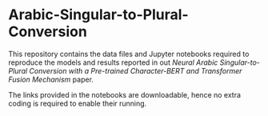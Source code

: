 # Arabic-Singular-to-Plural-Conversion

This repository contains the data files and Jupyter notebooks required to reproduce the models and results reported in out *Neural Arabic Singular-to-Plural Conversion with a Pre-trained Character-BERT and Transformer Fusion Mechanism* paper.

The links provided in the notebooks are downloadable, hence no extra coding is required to enable their running.
